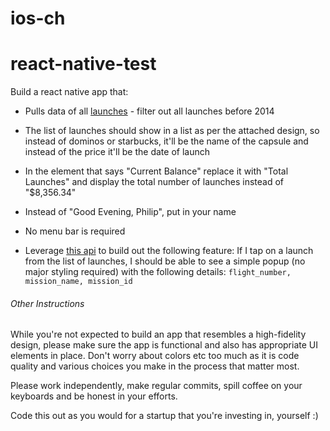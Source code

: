 # ios-ch

# react-native-test

Build a react native app that:

- Pulls data of all [launches](https://docs.spacexdata.com/?version=latest#5fc4c846-c373-43df-a10a-e9faf80a8b0a) - filter out all launches before 2014

- The list of launches should show in a list as per the attached design, so instead of dominos or starbucks, it'll be the name of the capsule and instead of the price it'll be the date of launch

- In the element that says "Current Balance" replace it with "Total Launches" and display the total number of launches instead of "$8,356.34"

- Instead of "Good Evening, Philip", put in your name

- No menu bar is required

- Leverage [this api](https://docs.spacexdata.com/?version=latest#cfcc49e7-5fe4-4dd3-9701-7c5caf7af9fb) to build out the following feature: If I tap on a launch from the list of launches, I should be able to see a simple popup (no major styling required) with the following details: `flight_number, mission_name, mission_id`


###### Other Instructions 
While you're not expected to build an app that resembles a high-fidelity design, please make sure the app is functional and also has appropriate UI elements in place. Don't worry about colors etc too much as it is code quality and various choices you make in the process that matter most. 

Please work independently, make regular commits, spill coffee on your keyboards and be honest in your efforts.

Code this out as you would for a startup that you're investing in, yourself :)

